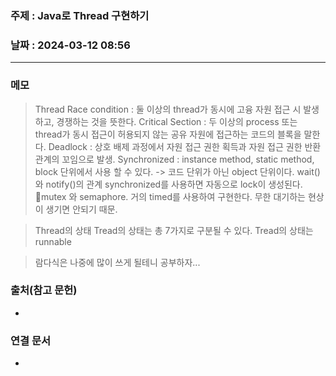 ### 주제 : Java로 Thread 구현하기

### 날짜 : 2024-03-12 08:56
----
### 메모
> Thread
> Race condition : 둘 이상의 thread가 동시에 고융 자원 접근 시 발생하고, 경쟁하는 것을 뜻한다.
> Critical Section : 두 이상의 process 또는 thread가 동시 접근이 허용되지 않는 공유 자원에 접근하는 코드의 블록을 말한다.
> Deadlock : 상호 배제 과정에서 자원 접근 권한 획득과 자원 접근 권한 반환 관계의 꼬임으로 발생.
> Synchronized : instance method, static method, block 단위에서 사용 할 수 있다. -> 코드 단위가 아닌 object 단위이다.
> wait() 와 notify()의 관계
> synchronized를 사용하면 자동으로 lock이 생성된다.
> mutex 와 semaphore.
> 거의 timed를 사용하여 구현한다. 무한 대기하는 현상이 생기면 안되기 때문.

> Thread의 상태
> Tread의 상태는 총 7가지로 구분될 수 있다.
> Tread의 상태는 runnable

> 람다식은 나중에 많이 쓰게 될테니 공부하자...
> 

### 출처(참고 문헌)
-

### 연결 문서
-
